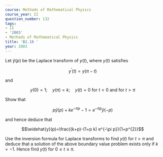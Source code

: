 ```yaml
---
course: Methods of Mathematical Physics
course_year: II
question_number: 132
tags:
- II
- '2003'
- Methods of Mathematical Physics
title: 'B2.18 '
year: 2003
---
```



Let $\widehat{y}(p)$ be the Laplace transform of $y(t)$, where $y(t)$ satisfies

$$y^{\prime}(t)=y(\pi-t)$$

and

$$y(0)=1 ; \quad y(\pi)=k ; \quad y(t)=0 \text { for } t<0 \text { and for } t>\pi$$

Show that

$$p \widehat{y}(p)+k e^{-\pi p}-1=e^{-\pi p} \widehat{y}(-p)$$

and hence deduce that

$$\widehat{y}(p)=\frac{(k+p)-(1+p k) e^{-\pi p}}{1+p^{2}}$$

Use the inversion formula for Laplace transforms to find $y(t)$ for $t>\pi$ and deduce that a solution of the above boundary value problem exists only if $k=-1$. Hence find $y(t)$ for $0 \leqslant t \leqslant \pi$.